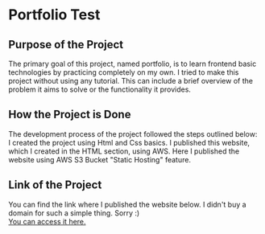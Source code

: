 # Portfolio Test

## Purpose of the Project
The primary goal of this project, named portfolio, is to learn frontend basic technologies by practicing completely on my own. I tried to make this project without using any tutorial. This can include a brief overview of the problem it aims to solve or the functionality it provides.

## How the Project is Done
The development process of the project followed the steps outlined below: <br>
I created the project using Html and Css basics. I published this website, which I created in the HTML section, using AWS. Here I published the website using AWS S3 Bucket "Static Hosting" feature.

## Link of the Project
You can find the link where I published the website below. I didn't buy a domain for such a simple thing. Sorry :) <br>
[You can access it here.](https://berkanturkoglu.com)
